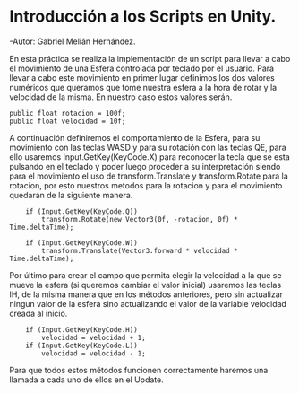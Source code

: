 # Introducción a los Scripts en Unity.

 -Autor: Gabriel Melián Hernández.
 
 En esta práctica se realiza la implementación de un script para llevar a cabo el movimiento de una Esfera controlada por teclado por el usuario.
 Para llevar a cabo este movimiento en primer lugar definimos los dos valores numéricos que queramos que tome nuestra esfera a la hora de rotar y la velocidad de la misma. En nuestro caso estos valores serán.
    
    public float rotacion = 100f;
    public float velocidad = 10f;
    
A continuación definiremos el comportamiento de la Esfera, para su movimiento con las teclas WASD y para su rotación con las teclas QE, para ello usaremos Input.GetKey(KeyCode.X) para reconocer la tecla que se esta pulsando en el teclado y poder luego proceder a su interpretación siendo para el movimiento el uso de transform.Translate y transform.Rotate para la rotacion, por esto nuestros metodos para la rotacion y para el movimiento quedarán de la siguiente manera.

        if (Input.GetKey(KeyCode.Q))
            transform.Rotate(new Vector3(0f, -rotacion, 0f) * Time.deltaTime);
            
        if (Input.GetKey(KeyCode.W))
            transform.Translate(Vector3.forward * velocidad * Time.deltaTime);
            
Por último para crear el campo que permita elegir la velocidad a la que se mueve la esfera (si queremos cambiar el valor inicial) usaremos las teclas IH, de la misma manera que en los métodos anteriores, pero sin actualizar ningun valor de la esfera sino actualizando el valor de la variable velocidad creada al inicio.

        if (Input.GetKey(KeyCode.H)) 
            velocidad = velocidad + 1;
        if (Input.GetKey(KeyCode.L))
            velocidad = velocidad - 1;
            
Para que todos estos métodos funcionen correctamente haremos una llamada a cada uno de ellos en el Update.

